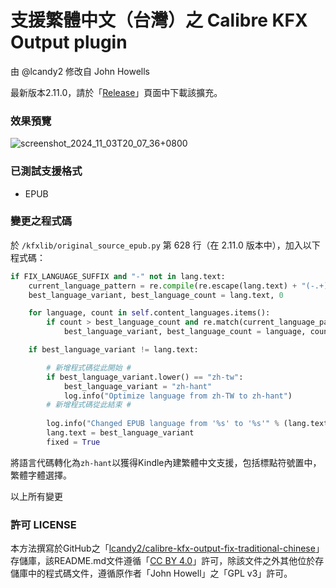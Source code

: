 # 支援繁體中文（台灣）之 Calibre KFX Output plugin
由 @lcandy2 修改自 John Howells

最新版本2.11.0，請於「[Release](https://github.com/lcandy2/calibre-kfx-output-fix-traditional-chinese/releases)」頁面中下載該擴充。

### 效果預覽
![screenshot_2024_11_03T20_07_36+0800](https://github.com/user-attachments/assets/fd19382e-7952-47c0-8536-718145ae4b6d)

### 已測試支援格式
- EPUB

### 變更之程式碼

於 `/kfxlib/original_source_epub.py` 第 628 行（在 2.11.0 版本中），加入以下程式碼：

```python
if FIX_LANGUAGE_SUFFIX and "-" not in lang.text:
    current_language_pattern = re.compile(re.escape(lang.text) + "(-.+)?$", re.IGNORECASE)
    best_language_variant, best_language_count = lang.text, 0

    for language, count in self.content_languages.items():
        if count > best_language_count and re.match(current_language_pattern, language):
            best_language_variant, best_language_count = language, count

    if best_language_variant != lang.text:

        # 新增程式碼從此開始 #
        if best_language_variant.lower() == "zh-tw":
            best_language_variant = "zh-hant"
            log.info("Optimize language from zh-TW to zh-hant")
        # 新增程式碼從此結束 #
        
        log.info("Changed EPUB language from '%s' to '%s'" % (lang.text, best_language_variant))
        lang.text = best_language_variant
        fixed = True
```

將語言代碼轉化為`zh-hant`以獲得Kindle內建繁體中文支援，包括標點符號置中，繁體字體選擇。

以上所有變更

### 許可 LICENSE

本方法撰寫於GitHub之「[lcandy2/calibre-kfx-output-fix-traditional-chinese](https://github.com/lcandy2/calibre-kfx-output-fix-traditional-chinese)」存儲庫，該README.md文件遵循「[CC BY 4.0](https://creativecommons.org/licenses/by/4.0/deed.zh-hant)」許可，除該文件之外其他位於存儲庫中的程式碼文件，遵循原作者「John Howell」之「GPL v3」許可。